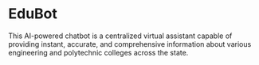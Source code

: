 # EduBot
This AI-powered chatbot is a centralized virtual assistant capable of providing instant, accurate, and comprehensive information about various engineering and polytechnic colleges across the state.
